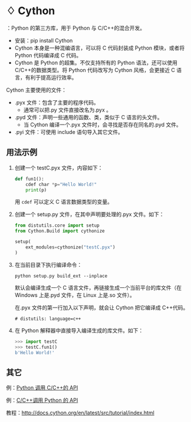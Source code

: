 # ♢ Cython

：Python 的第三方库，用于 Python 与 C/C++的混合开发。
- 安装：pip install Cython
- Cython 本身是一种混编语言，可以将 C 代码封装成 Python 模块，或者将 Python 代码编译成 C 代码。
- Cython 是 Python 的超集。不仅支持所有的 Python 语法，还可以使用 C/C++的数据类型。将 Python 代码改写为 Cython 风格，会更接近 C 语言，有利于提高运行效率。

Cython 主要使用的文件：
- .pyx 文件：包含了主要的程序代码。
  - 通常可以把.py 文件直接改名为.pyx 。
- .pyd 文件：声明一些通用的函数、类，类似于 C 语言的头文件。
  - 当 Cython 编译一个.pyx 文件时，会寻找是否存在同名的.pyd 文件。
- .pyi 文件：可使用 include 语句导入其它文件。

## 用法示例

1.  创建一个 testC.pyx 文件，内容如下：

    ```py
    def fun1():
        cdef char *p="Hello World!"
        print(p)
    ```
    用 `cdef` 可以定义 C 语言数据类型的变量。

2.  创建一个 setup.py 文件，在其中声明要处理的.pyx 文件。如下：

    ```py
    from distutils.core import setup
    from Cython.Build import cythonize

    setup(
        ext_modules=cythonize("testC.pyx")
    )
    ```

3.  在当前目录下执行编译命令：

    ```
    python setup.py build_ext --inplace
    ```
    默认会编译生成一个 C 语言文件，再链接生成一个当前平台的库文件（在 Windows 上是.pyd 文件，在 Linux 上是.so 文件）。

    在.pyx 文件的第一行加入以下声明，就会让 Cython 把它编译成 C++代码。
    ```
    # distutils: language=c++
    ```

4.  在 Python 解释器中直接导入编译生成的库文件。如下：

    ```py
    >>> import testC
    >>> testC.fun1()
    b'Hello World!'
    ```

## 其它

例：[Python 调用 C/C++的 API](http://docs.cython.org/en/latest/src/tutorial/clibraries.html)

例：[C/C++调用 Python 的 API](http://docs.cython.org/en/latest/src/userguide/external_C_code.html)

教程：<http://docs.cython.org/en/latest/src/tutorial/index.html>
